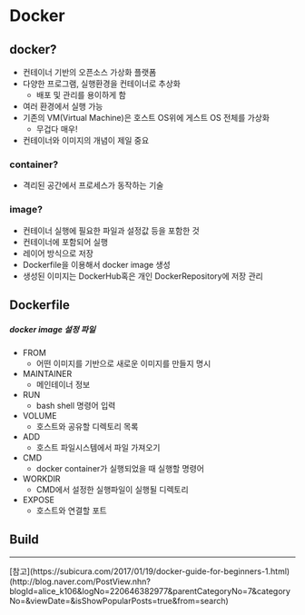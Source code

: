 # Docker

## docker?
* 컨테이너 기반의 오픈소스 가상화 플랫폼
* 다양한 프로그램, 실행환경을 컨테이너로 추상화
    * 배포 및 관리를 용이하게 함
* 여러 환경에서 실행 가능
* 기존의 VM(Virtual Machine)은 호스트 OS위에 게스트 OS 전체를 가상화
    * 무겁다 매우!
* 컨테이너와 이미지의 개념이 제일 중요

### container?
* 격리된 공간에서 프로세스가 동작하는 기술

### image?
* 컨테이너 실행에 필요한 파일과 설정값 등을 포함한 것
* 컨테이너에 포함되어 실행
* 레이어 방식으로 저장
* Dockerfile을 이용해서 docker image 생성
* 생성된 이미지는 DockerHub혹은 개인 DockerRepository에 저장 관리

## Dockerfile

##### docker image 설정 파일
* FROM
    * 어떤 이미지를 기반으로 새로운 이미지를 만들지 명시
* MAINTAINER
    * 메인테이너 정보
* RUN
    * bash shell 명령어 입력
* VOLUME
    * 호스트와 공유할 디렉토리 목록
* ADD
    * 호스트 파일시스템에서 파일 가져오기
* CMD
    * docker container가 실행되었을 때 실행할 명령어
* WORKDIR
    * CMD에서 설정한 실행파일이 실행될 디렉토리
* EXPOSE
    * 호스트와 연결할 포트
    
## Build

    

<hr/>
[참고](https://subicura.com/2017/01/19/docker-guide-for-beginners-1.html)
     (http://blog.naver.com/PostView.nhn?blogId=alice_k106&logNo=220646382977&parentCategoryNo=7&categoryNo=&viewDate=&isShowPopularPosts=true&from=search) 